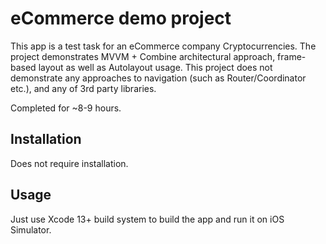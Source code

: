 # eCommerce demo project

This app is a test task for an eCommerce company Cryptocurrencies. The project demonstrates MVVM + Combine architectural approach, frame-based layout as well as Autolayout usage. This project does not demonstrate any approaches to navigation (such as Router/Coordinator etc.), and any of 3rd party libraries.

Completed for ~8-9 hours.

## Installation

Does not require installation.

## Usage

Just use Xcode 13+ build system to build the app and run it on iOS Simulator.
